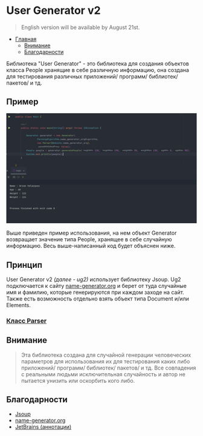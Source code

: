 # User Generator v2

> English version will be available by August 21st.

- [Главная](#user-generator-v2)
    - [Внимание](#внимание)
    - [Благодарности](#благодарности)

Библиотека "User Generator" - это библиотека для создания объектов класса People хранящие в себе различную информацию, она создана для тестирования различных приложений/ программ/ библиотек/ пакетов/ и тд.

## Пример

![](img/example.png)

Выше приведен пример использования, на нем объект Generator возвращает значение типа People, хранящее в себе случайную информацию. Весь выше-написанный код будет объяснен ниже.

## Принцип

User Generator v2 _(далее - ug2)_ использует библиотеку Jsoup. Ug2 подключается к сайту [name-generator.org](https://www.name-generator.org.uk/quick/) и берет от туда случайные имя и фамилию, которые генерируются при каждом заходе на сайт. Также есть возможность отдельно взять объект типа Document и/или Elements.

### [Класс Parser](src/main/java/com/fbs/util/Parser.java)



## Внимание

> Эта библиотека создана для случайной генерации человеческих параметров для использования их для тестирования каких либо приложений/ программ/ библиотек/ пакетов/ и тд. Все совпадения с реальными людьми исключительная случайность и автор не пытается унизить или оскорбить кого либо.

## Благодарности

+ [Jsoup](https://github.com/jhy/jsoup)
+ [name-generator.org](https://www.name-generator.org.uk/quick/)
+ [JetBrains (аннотации)](https://github.com/JetBrains/java-annotations)